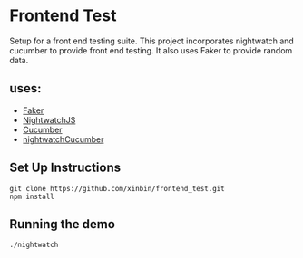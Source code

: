 # Frontend Test
Setup for a front end testing suite. This project incorporates nightwatch and cucumber to provide front end testing. It also uses Faker to provide random data.

uses:
-------
* [Faker]()
* [NightwatchJS](http://nightwatchjs.org/)
* [Cucumber](https://cucumber.io/)
* [nightwatchCucumber](https://github.com/mucsi96/nightwatch-cucumber)

## Set Up Instructions ##
```
git clone https://github.com/xinbin/frontend_test.git
npm install
```

## Running the demo ##
```
./nightwatch
```
